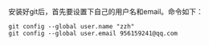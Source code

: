 安装好git后，首先要设置下自己的用户名和email。命令如下：

```git
git config --global user.name "zzh"  
git config --global user.email 956159241@qq.com 
```